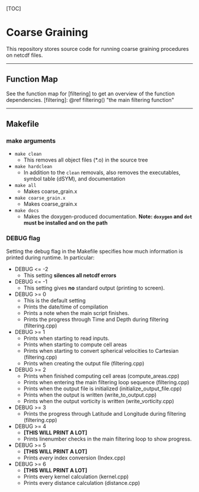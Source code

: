 [TOC]
# Coarse Graining

This repository stores source code for running coarse graining procedures on netcdf files.


---

## Function Map

See the function map for [filtering] to get an overview of the function dependencies.
[filtering]: @ref filtering() "the main filtering function"

---

## Makefile

### make arguments
* `make clean`
  * This removes all object files (\*.o) in the source tree
* `make hardclean`
  * In addition to the `clean` removals, also removes the executables, symbol table (dSYM), and documentation
* `make all`
  * Makes coarse_grain.x
* `make coarse_grain.x`
  * Makes coarse_grain.x
* `make docs`
  * Makes the doxygen-produced documentation. **Note: `doxygen` and `dot` must be installed and on the path**

### DEBUG flag

Setting the debug flag in the Makefile specifies how much information is printed
during runtime. In particular:

* DEBUG <= -2
  * This setting **silences all netcdf errors**
* DEBUG <= -1
  * This setting gives **no** standard output (printing to screen).
* DEBUG >= 0
  * This is the default setting
  * Prints the date/time of compilation
  * Prints a  note when the main script finishes.
  * Prints the progress through Time and Depth during filtering (filtering.cpp)
* DEBUG >= 1
  * Prints when starting to read inputs.
  * Prints when starting to compute cell areas
  * Prints when starting to convert spherical velocities to Cartesian (filtering.cpp)
  * Prints when creating the output file (filtering.cpp)
* DEBUG >= 2
  * Prints when finished computing cell areas (compute_areas.cpp)
  * Prints when entering the main filtering loop sequence (filtering.cpp)
  * Prints when the output file is initialized (initialize_output_file.cpp)
  * Prints when the output is written (write_to_output.cpp)
  * Prints when the output vorticity is written (write_vorticity.cpp)
* DEBUG >= 3
  * Prints the progress through Latitude and Longitude during filtering (filtering.cpp) 
* DEBUG >= 4
  * **[THIS WILL PRINT A LOT]**
  * Prints linenumber checks in the main filtering loop to show progress.
* DEBUG >= 5
  * **[THIS WILL PRINT A LOT]**
  * Prints *every* index conversion (Index.cpp)
* DEBUG >= 6
  * **[THIS WILL PRINT A LOT]**
  * Prints every kernel calculation (kernel.cpp)
  * Prints every distance calculation (distance.cpp)

